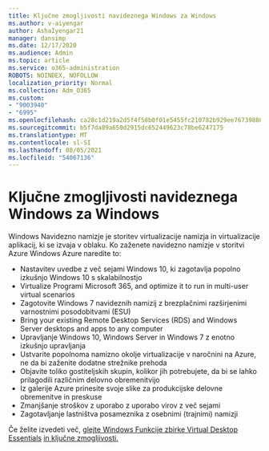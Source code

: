 ```yaml
---
title: Ključne zmogljivosti navideznega Windows za Windows
ms.author: v-aiyengar
author: AshaIyengar21
manager: dansimp
ms.date: 12/17/2020
ms.audience: Admin
ms.topic: article
ms.service: o365-administration
ROBOTS: NOINDEX, NOFOLLOW
localization_priority: Normal
ms.collection: Adm_O365
ms.custom:
- "9003940"
- "6995"
ms.openlocfilehash: ca28c1d219a2d5f4f58b0f01e5455fc210782b929ee767398867485b4ad8761f
ms.sourcegitcommit: b5f7da89a650d2915dc652449623c78be6247175
ms.translationtype: MT
ms.contentlocale: sl-SI
ms.lasthandoff: 08/05/2021
ms.locfileid: "54067136"
---
```

# <a name="key-capabilities-of-windows-virtual-desktop"></a>Ključne zmogljivosti navideznega Windows za Windows

Windows Navidezno namizje je storitev virtualizacije namizja in virtualizacije aplikacij, ki se izvaja v oblaku. Ko zaženete navidezno namizje v storitvi Azure Windows Azure naredite to:

- Nastavitev uvedbe z več sejami Windows 10, ki zagotavlja popolno izkušnjo Windows 10 s skalabilnostjo
- Virtualize Programi Microsoft 365, and optimize it to run in multi-user virtual scenarios
- Zagotovite Windows 7 navideznih namizij z brezplačnimi razširjenimi varnostnimi posodobitvami (ESU)
- Bring your existing Remote Desktop Services (RDS) and Windows Server desktops and apps to any computer
- Upravljanje Windows 10, Windows Server in Windows 7 z enotno izkušnjo upravljanja
- Ustvarite popolnoma namizno okolje virtualizacije v naročnini na Azure, ne da bi zaženite dodatne strežnike prehoda
- Objavite toliko gostiteljskih skupin, kolikor jih potrebujete, da bi se lahko prilagodili različnim delovno obremenitvijo
- Iz galerije Azure prinesite svoje slike za produkcijske delovne obremenitve in preskuse
- Zmanjšanje stroškov z uporabo z uporabo virov z več sejami
- Zagotavljanje lastništva posameznika z osebnimi (trajnimi) namizji

Če želite izvedeti več, [glejte Windows Funkcije zbirke Virtual Desktop Essentials](https://go.microsoft.com/fwlink/?linkid=2127033) [in ključne zmogljivosti.](https://go.microsoft.com/fwlink/?linkid=2127033)

